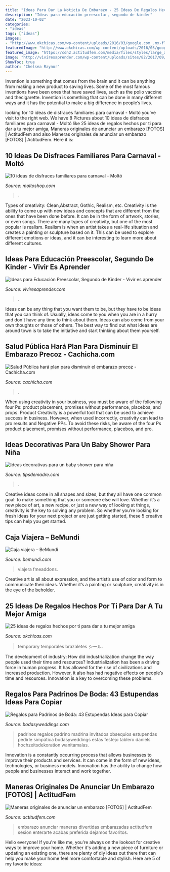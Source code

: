 ```yaml
---
title: "Ideas Para Dar La Noticia De Embarazo - 25 Ideas De Regalos Hechos Por Ti Para Dar A Tu Mejor Amiga"
description: "Ideas para educación preescolar, segundo de kinder"
date: "2023-10-02"
categories:
- "ideas"
tags: ["ideas"]
images:
- "http://www.okchicas.com/wp-content/uploads/2016/03/google.com_.mx-flash_tattoo-700x700.jpg"
featuredImage: "http://www.okchicas.com/wp-content/uploads/2016/03/google.com_.mx-flash_tattoo-700x700.jpg"
featured_image: "https://cdn2.actitudfem.com/media/files/styles/large_auto/public/images/2014/09/bbp1.jpg"
image: "http://viviresaprender.com/wp-content/uploads/sites/82/2017/09/Portada2k.jpg"
ShowToc: true
author: "Chelsea Raynor"
---
```



Invention is something that comes from the brain and it can be anything from making a new product to saving lives. Some of the most famous inventions have been ones that have saved lives, such as the polio vaccine and thecigarette. Invention is something that can be done in many different ways and it has the potential to make a big difference in people’s lives.

	

		
looking for 10 ideas de disfraces familiares para carnaval - Moltó you've visit to the right web. We have 8 Pictures about 10 ideas de disfraces familiares para carnaval - Moltó like 25 ideas de regalos hechos por ti para dar a tu mejor amiga, Maneras originales de anunciar un embarazo [FOTOS] | ActitudFem and also Maneras originales de anunciar un embarazo [FOTOS] | ActitudFem. Here it is:
		
    
## 10 Ideas De Disfraces Familiares Para Carnaval - Moltó

<img loading=lazy src="https://www.moltoshop.com/blog/wp-content/uploads/2018/01/disfraces-familia-carnaval-8-682x1024.png" onerror="this.onerror=null;this.src='https://tse4.mm.bing.net/th?id=OIP.3swgoQtN1_dpHkEHgal2owHaLH&amp;pid=15.1';" alt="10 ideas de disfraces familiares para carnaval - Moltó">

_Source: moltoshop.com_

>. 

	

Types of creativity: Clean,Abstract, Gothic, Realism, etc.
Creativity is the ability to come up with new ideas and concepts that are different from the ones that have been done before. It can be in the form of artwork, stories, or even songs. There are many types of creativity, but one of the most popular is realism. Realism is when an artist takes a real-life situation and creates a painting or sculpture based on it. This can be used to explore different emotions or ideas, and it can be interesting to learn more about different cultures.

    
## Ideas Para Educación Preescolar, Segundo De Kinder - Vivir Es Aprender

<img loading=lazy src="http://viviresaprender.com/wp-content/uploads/sites/82/2017/09/Portada2k.jpg" onerror="this.onerror=null;this.src='https://tse4.mm.bing.net/th?id=OIP.97rhWpQl9IU3onS_JTs2lAHaE8&amp;pid=15.1';" alt="Ideas para Educación Preescolar, Segundo de Kinder - Vivir es aprender">

_Source: viviresaprender.com_

>. 

	

Ideas can be any thing that you want them to be, but they have to be ideas that you can think of. Usually, ideas come to you when you are in a hurry and don't have any time to think about them. Ideas can also come from your own thoughts or those of others. The best way to find out what ideas are around town is to take the initiative and start thinking about them yourself.

    
## Salud Pública Hará Plan Para Disminuir El Embarazo Precoz - Cachicha.com

<img loading=lazy src="https://static1.cachicha.com/wp-content/uploads/prec1.jpg" onerror="this.onerror=null;this.src='https://tse1.mm.bing.net/th?id=OIP.pX-h3i2jYb_jHs5iQ2DKVQAAAA&amp;pid=15.1';" alt="Salud Pública hará plan para disminuir el embarazo precoz - Cachicha.com">

_Source: cachicha.com_

>. 

	

When using creativity in your business, you must be aware of the following four Ps: product placement, promises without performance, placebos, and props. Product
Creativity is a powerful tool that can be used to achieve success in business. However, when used incorrectly, creativity can lead to pro results and Negative PPs. To avoid these risks, be aware of the four Ps product placement, promises without performance, placebos, and pro.

    
## Ideas Decorativas Para Un Baby Shower Para Niña

<img loading=lazy src="https://tipsdemadre.com/wp-content/uploads/2015/07/chocolatebabyshower.jpg" onerror="this.onerror=null;this.src='https://tse3.mm.bing.net/th?id=OIP.cxcJRhv3UffPYX-Zj7reOQHaGZ&amp;pid=15.1';" alt="Ideas decorativas para un baby shower para niña">

_Source: tipsdemadre.com_

>. 

	

Creative ideas come in all shapes and sizes, but they all have one common goal: to make something that you or someone else will love. Whether it’s a new piece of art, a new recipe, or just a new way of looking at things, creativity is the key to solving any problem. So whether you’re looking for fresh ideas for your next project or are just getting started, these 5 creative tips can help you get started.

    
## Caja Viajera – BeMundi

<img loading=lazy src="https://bemundi.com/wp-content/uploads/2018/02/Caja-Viajera-Marraketch.jpg" onerror="this.onerror=null;this.src='https://tse1.mm.bing.net/th?id=OIP.IxoG0pgBeI4zbEkDn9hA_AHaFL&amp;pid=15.1';" alt="Caja viajera – BeMundi">

_Source: bemundi.com_

>viajera fmeaddons. 

	

Creative art is all about expression, and the artist’s use of color and form to communicate their ideas. Whether it’s a painting or sculpture, creativity is in the eye of the beholder.

    
## 25 Ideas De Regalos Hechos Por Ti Para Dar A Tu Mejor Amiga

<img loading=lazy src="http://www.okchicas.com/wp-content/uploads/2016/03/google.com_.mx-flash_tattoo-700x700.jpg" onerror="this.onerror=null;this.src='https://tse4.mm.bing.net/th?id=OIP.6GlVpBP_IE-7iygznzcneQHaHa&amp;pid=15.1';" alt="25 ideas de regalos hechos por ti para dar a tu mejor amiga">

_Source: okchicas.com_

>temporary temporales brazaletes シール. 

	

The development of industry: How did industrialization change the way people used their time and resources?
Industrialization has been a driving force in human progress. It has allowed for the rise of civilizations and increased production. However, it also has had negative effects on people’s time and resources. Innovation is a key to overcoming these problems.

    
## Regalos Para Padrinos De Boda: 43 Estupendas Ideas Para Copiar

<img loading=lazy src="https://bodasyweddings.com/wp-content/uploads/2016/06/padrinos-de-boda.jpg" onerror="this.onerror=null;this.src='https://tse1.mm.bing.net/th?id=OIP.HcPot3gcPppenU1EYwBMkQHaVZ&amp;pid=15.1';" alt="Regalos para Padrinos de Boda: 43 Estupendas Ideas para Copiar">

_Source: bodasyweddings.com_

>padrinos regalos padrino madrina invitados obsequios estupendas pedirle simpática bodasyweddings estas festejo tablero daniels hochzeitsdekoration wanitamalas. 

	

Innovation is a constantly occurring process that allows businesses to improve their products and services. It can come in the form of new ideas, technologies, or business models. Innovation has the ability to change how people and businesses interact and work together.

    
## Maneras Originales De Anunciar Un Embarazo [FOTOS] | ActitudFem

<img loading=lazy src="https://cdn2.actitudfem.com/media/files/styles/large_auto/public/images/2014/09/bbp1.jpg" onerror="this.onerror=null;this.src='https://tse1.mm.bing.net/th?id=OIP.g3aTv1WaUxLCLqVZXdKclwHaFj&amp;pid=15.1';" alt="Maneras originales de anunciar un embarazo [FOTOS] | ActitudFem">

_Source: actitudfem.com_

>embarazo anunciar maneras divertidas embarazadas actitudfem sesion enterarte acabas preferida dejamos favoritos. 

	

Hello everyone! If you're like me, you're always on the lookout for creative ways to improve your home. Whether it's adding a new piece of furniture or updating an existing one, there are plenty of diy ideas out there that can help you make your home feel more comfortable and stylish. Here are 5 of my favorite ideas: 

